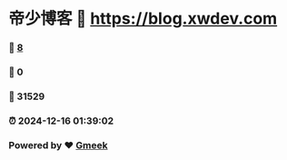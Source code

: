 # 帝少博客 :link: https://blog.xwdev.com 
### :page_facing_up: [8](https://blog.xwdev.com/tag.html) 
### :speech_balloon: 0 
### :hibiscus: 31529 
### :alarm_clock: 2024-12-16 01:39:02 
### Powered by :heart: [Gmeek](https://github.com/Meekdai/Gmeek)
